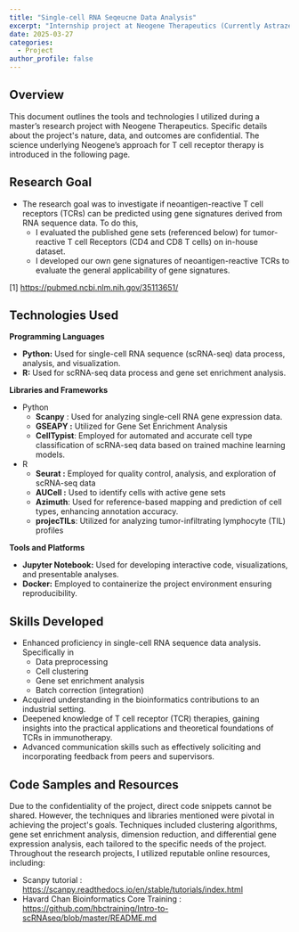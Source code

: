 ```yaml
---
title: "Single-cell RNA Seqeucne Data Analysis"
excerpt: "Internship project at Neogene Therapeutics (Currently Astrazeneca) in my master's degree "
date: 2025-03-27
categories:
  - Project
author_profile: false
---
```


## Overview

This document outlines the tools and technologies I utilized during a master’s research project with Neogene Therapeutics. Specific details about the project's nature, data, and outcomes are confidential. The science underlying Neogene’s approach for T cell receptor therapy is introduced in the following page.

## Research Goal
- The research goal was to investigate if neoantigen-reactive T cell receptors (TCRs) can be predicted using gene signatures derived from RNA sequence data. To do this,
    - I evaluated the published gene sets (referenced below) for tumor-reactive T cell Receptors (CD4 and CD8 T cells) on in-house dataset.
    - I developed our own gene signatures of neoantigen-reactive TCRs to evaluate the general applicability of gene signatures.

[1] https://pubmed.ncbi.nlm.nih.gov/35113651/

## Technologies Used
**Programming Languages**

- **Python:** Used for single-cell RNA sequence (scRNA-seq) data process, analysis, and visualization.
- **R:** Used for scRNA-seq data process and gene set enrichment analysis.

**Libraries and Frameworks**

- Python
    - **Scanpy** : Used for analyzing single-cell RNA gene expression data.
    - **GSEAPY :** Utilized for Gene Set Enrichment Analysis
    - **CellTypist**: Employed for automated and accurate cell type classification of scRNA-seq data based on trained machine learning models.
- R
    - **Seurat :** Employed for quality control, analysis, and exploration of scRNA-seq data
    - **AUCell :** Used to identify cells with active gene sets
    - **Azimuth**: Used for reference-based mapping and prediction of cell types, enhancing annotation accuracy.
    - **projecTILs**: Utilized for analyzing tumor-infiltrating lymphocyte (TIL) profiles

**Tools and Platforms**

- **Jupyter Notebook:** Used for developing interactive code, visualizations, and presentable analyses.
- **Docker:** Employed to containerize the project environment ensuring reproducibility.

## **Skills Developed**

- Enhanced proficiency in single-cell RNA sequence data analysis. Specifically in
    - Data preprocessing
    - Cell clustering
    - Gene set enrichment analysis
    - Batch correction (integration)
- Acquired understanding in the bioinformatics contributions to an industrial setting.
- Deepened knowledge of T cell receptor (TCR) therapies, gaining insights into the practical applications and theoretical foundations of TCRs in immunotherapy.
- Advanced communication skills such as effectively soliciting and incorporating feedback from peers and supervisors.

## **Code Samples and Resources**

Due to the confidentiality of the project, direct code snippets cannot be shared. However, the techniques and libraries mentioned were pivotal in achieving the project's goals. Techniques included clustering algorithms, gene set enrichment analysis, dimension reduction, and differential gene expression analysis, each tailored to the specific needs of the project. Throughout the research projects, I utilized reputable online resources, including:

- Scanpy tutorial : https://scanpy.readthedocs.io/en/stable/tutorials/index.html
- Havard Chan Bioinformatics Core Training : https://github.com/hbctraining/Intro-to-scRNAseq/blob/master/README.md
